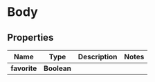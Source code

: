 
# Body

## Properties
Name | Type | Description | Notes
------------ | ------------- | ------------- | -------------
**favorite** | **Boolean** |  | 



